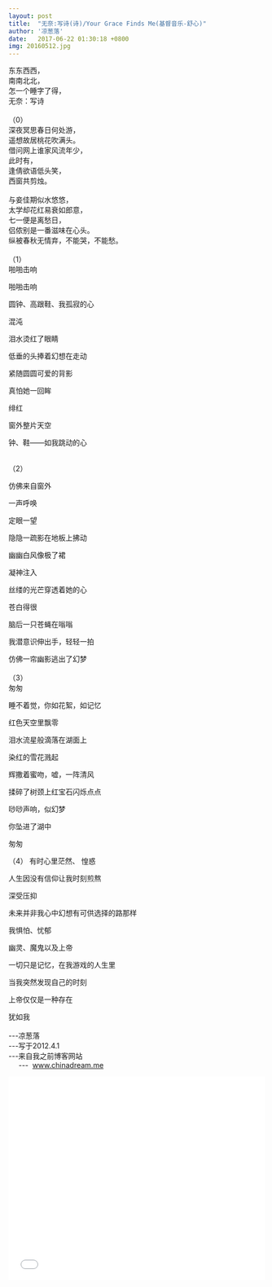 ```yaml
---
layout: post
title:  "无奈:写诗(诗)/Your Grace Finds Me(基督音乐-舒心)"
author: '凉葱落'
date:   2017-06-22 01:30:18 +0800
img: 20160512.jpg
---
```

东东西西，<br>
南南北北，<br>
怎一个睡字了得，<br>
无奈：写诗<br>
<br>
（0）<br>
深夜冥思春日何处游，<br>
遥想故居桃花吹满头。<br>
借问网上谁家风流年少，<br>
此时有，<br>
逢倩欲语低头笑，<br>
西窗共剪烛。<br>
<br>
与妾佳期似水悠悠，<br>
太学却花红易衰如郎意，<br>
七一便是离愁日，<br>
侣侬别是一番滋味在心头。<br>
纵被春秋无情弃，不能哭，不能愁。<br>
<br>
（1）<br>
啪啪击响<br>

啪啪击响<br>

圆钟、高跟鞋、我孤寂的心<br>

混沌<br>

泪水烫红了眼睛<br>

低垂的头捧着幻想在走动<br>

紧随圆圆可爱的背影<br>

真怕她一回眸<br>

绯红<br>

窗外整片天空<br>

钟、鞋——如我跳动的心<br><br>

（2）<br>

仿佛来自窗外<br>

一声呼唤<br>

定眼一望<br>

隐隐一疏影在地板上拂动<br>

幽幽白风像极了裙<br>

凝神注入<br>

丝缕的光芒穿透着她的心<br>

苍白得很<br>

脑后一只苍蝇在嗡嗡<br>

我潜意识伸出手，轻轻一拍<br>

仿佛一帘幽影逃出了幻梦<br>
<br>
（3）<br>
匆匆<br>

睡不着觉，你如花絮，如记忆<br>

红色天空里飘零<br>

泪水流星般滴落在湖面上<br>

染红的雪花溅起<br>

辉撒着蜜吻，嘘，一阵清风<br>

揉碎了树颈上红宝石闪烁点点<br>

唦唦声响，似幻梦<br>

你坠进了湖中<br>

匆匆<br>

（4）
有时心里茫然、 惶惑<br>

人生因没有信仰让我时刻煎熬<br>

深受压抑<br>

未来并非我心中幻想有可供选择的路那样<br>

我惧怕、忧郁<br>

幽灵、魔鬼以及上帝<br>

一切只是记忆，在我游戏的人生里<br>

当我突然发现自己的时刻<br>

上帝仅仅是一种存在<br>

犹如我<br>
<br>
---凉葱落<br>
---写于2012.4.1<br>
---来自我之前博客网站<br>
&nbsp;&nbsp;&nbsp;&nbsp;&nbsp;---&nbsp;&nbsp;<a href="http://www.chinadream.me" style="color:#009168">www.chinadream.me</a>
<iframe frameborder="0" src="//music.163.com/outchain/player?type=1&id=2674017&auto=1&height=430" style="width:100%; min-height:400px;"></iframe>




